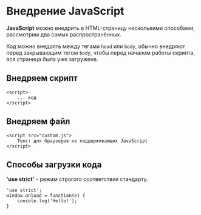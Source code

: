 # Внедрение JavaScript

**JavaScript** можно внедрить в HTML-страницу несколькими способами, рассмотрим два самых распространённых.

Код можно внедрять между тегами `head` или `body`, обычно внедряют перед закрывающим тегом `body`, чтобы перед началом работы скрипта, вся страница была уже загружена.

## Внедряем скрипт

    <script>
        ... код
    </script>

## Внедряем файл

    <script src="custom.js">
        Текст для браузеров не поддерживающих JavaScript
    </script>

## Способы загрузки кода
**'use strict'** - режим строгого соответствия стандарту.

    'use strict';
    window.onload = function(e) {
        console.log('Hello!');
    }